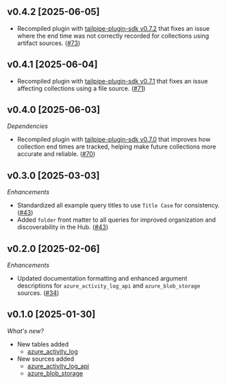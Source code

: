 ## v0.4.2 [2025-06-05]

- Recompiled plugin with [tailpipe-plugin-sdk v0.7.2](https://github.com/turbot/tailpipe-plugin-sdk/blob/develop/CHANGELOG.md#v072-2025-06-04) that fixes an issue where the end time was not correctly recorded for collections using artifact sources. ([#73](https://github.com/turbot/tailpipe-plugin-azure/pull/73))

## v0.4.1 [2025-06-04]

- Recompiled plugin with [tailpipe-plugin-sdk v0.7.1](https://github.com/turbot/tailpipe-plugin-sdk/blob/develop/CHANGELOG.md#v071-2025-06-04) that fixes an issue affecting collections using a file source. ([#71](https://github.com/turbot/tailpipe-plugin-azure/pull/71))

## v0.4.0 [2025-06-03]

_Dependencies_

- Recompiled plugin with [tailpipe-plugin-sdk v0.7.0](https://github.com/turbot/tailpipe-plugin-sdk/blob/develop/CHANGELOG.md#v070-2025-06-03) that improves how collection end times are tracked, helping make future collections more accurate and reliable. ([#70](https://github.com/turbot/tailpipe-plugin-azure/pull/70))

## v0.3.0 [2025-03-03]

_Enhancements_

- Standardized all example query titles to use `Title Case` for consistency. ([#43](https://github.com/turbot/tailpipe-plugin-azure/pull/43))
- Added `folder` front matter to all queries for improved organization and discoverability in the Hub. ([#43](https://github.com/turbot/tailpipe-plugin-azure/pull/43))

## v0.2.0 [2025-02-06]

_Enhancements_

- Updated documentation formatting and enhanced argument descriptions for `azure_activity_log_api` and `azure_blob_storage` sources. ([#34](https://github.com/turbot/tailpipe-plugin-azure/pull/34))

## v0.1.0 [2025-01-30]

_What's new?_

- New tables added
  - [azure_activity_log](https://hub.tailpipe.io/plugins/turbot/azure/tables/azure_activity_log)
- New sources added
  - [azure_activity_log_api](https://hub.tailpipe.io/plugins/turbot/azure/sources/azure_activity_log_api)
  - [azure_blob_storage](https://hub.tailpipe.io/plugins/turbot/azure/sources/azure_blob_storage)
